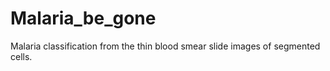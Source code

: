 # Malaria_be_gone
Malaria classification from the thin blood smear slide images of segmented cells.
